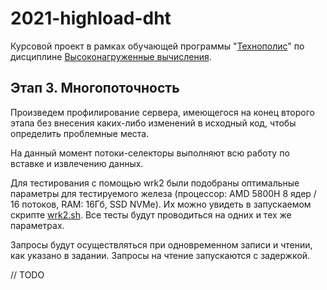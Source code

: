 # 2021-highload-dht

Курсовой проект в рамках обучающей программы "[Технополис](https://polis.mail.ru)" по дисциплине [Высоконагруженные вычисления](https://polis.mail.ru/curriculum/program/discipline/1257/).

## Этап 3. Многопоточность

Произведем профилирование сервера, имеющегося на конец второго этапа без внесения
каких-либо изменений в исходный код, чтобы определить проблемные места.

На данный момент потоки-селекторы выполняют всю работу по вставке и извлечению данных.

Для тестирования с помощью wrk2 были подобраны оптимальные параметры для тестируемого
железа (процессор: AMD 5800H 8 ядер / 16 потоков, RAM: 16Гб, SSD NVMe).
Их можно увидеть в запускаемом скрипте [wrk2.sh](../../profiling/wrk2.sh).
Все тесты будут проводиться на одних и тех же параметрах.

Запросы будут осуществляться при одновременном записи и чтении, как указано в задании.
Запросы на чтение запускаются с задержкой.

// TODO
